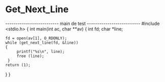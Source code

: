 # Get_Next_Line

-------------------------- main de test --------------------------
#include <stdio.h>
{
int		 main(int ac, char **av)
{
	int fd;
	char *line;

	fd = open(av[1], O_RDONLY);
	while (get_next_line(fd, &line))
	{
		 printf("%s\n", line);
		 free (line);
	 }
	return (1);
}
}
